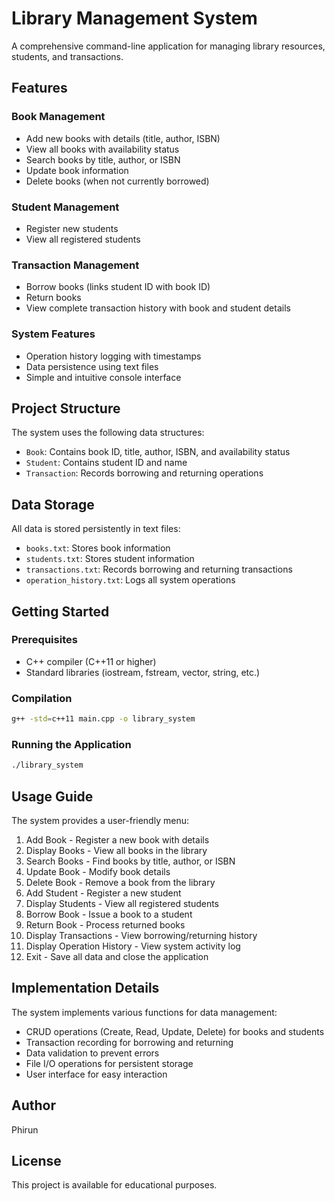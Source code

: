 # Library Management System

A comprehensive command-line application for managing library resources, students, and transactions.

## Features

### Book Management
- Add new books with details (title, author, ISBN)
- View all books with availability status
- Search books by title, author, or ISBN
- Update book information
- Delete books (when not currently borrowed)

### Student Management
- Register new students
- View all registered students

### Transaction Management
- Borrow books (links student ID with book ID)
- Return books
- View complete transaction history with book and student details

### System Features
- Operation history logging with timestamps
- Data persistence using text files
- Simple and intuitive console interface

## Project Structure

The system uses the following data structures:
- `Book`: Contains book ID, title, author, ISBN, and availability status
- `Student`: Contains student ID and name
- `Transaction`: Records borrowing and returning operations

## Data Storage

All data is stored persistently in text files:
- `books.txt`: Stores book information
- `students.txt`: Stores student information
- `transactions.txt`: Records borrowing and returning transactions
- `operation_history.txt`: Logs all system operations

## Getting Started

### Prerequisites
- C++ compiler (C++11 or higher)
- Standard libraries (iostream, fstream, vector, string, etc.)

### Compilation
```bash
g++ -std=c++11 main.cpp -o library_system
```

### Running the Application
```bash
./library_system
```

## Usage Guide

The system provides a user-friendly menu:

1. Add Book - Register a new book with details
2. Display Books - View all books in the library
3. Search Books - Find books by title, author, or ISBN
4. Update Book - Modify book details
5. Delete Book - Remove a book from the library
6. Add Student - Register a new student
7. Display Students - View all registered students
8. Borrow Book - Issue a book to a student
9. Return Book - Process returned books
10. Display Transactions - View borrowing/returning history
11. Display Operation History - View system activity log
0. Exit - Save all data and close the application

## Implementation Details

The system implements various functions for data management:
- CRUD operations (Create, Read, Update, Delete) for books and students
- Transaction recording for borrowing and returning
- Data validation to prevent errors
- File I/O operations for persistent storage
- User interface for easy interaction

## Author

Phirun

## License

This project is available for educational purposes.